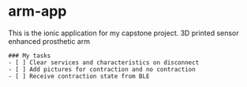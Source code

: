 # arm-app

This is the ionic application for my capstone project. 3D printed sensor enhanced prosthetic arm

```[tasklist]
### My tasks
- [ ] Clear services and characteristics on disconnect
- [ ] Add pictures for contraction and no contraction
- [ ] Receive contraction state from BLE 
```
